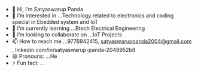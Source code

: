 - 👋 Hi, I’m Satyaswarup Panda
- 👀 I’m interested in ...Technology related to electronics and coding special in Ebedded system and IoT
- 🌱 I’m currently learning ...Btech Electrical Engineering
- 💞️ I’m looking to collaborate on ...IoT Projects
- 📫 How to reach me ...9776942415, satyaswaruppanda2004@gmail.com , 
linkedin.com/in/satyaswarup-panda-2048952b8
- 😄 Pronouns: ...He
- ⚡ Fun fact: ...

<!---
Satya777777/Satya777777 is a ✨ special ✨ repository because its `README.md` (this file) appears on your GitHub profile.
You can click the Preview link to take a look at your changes.
--->
